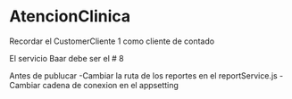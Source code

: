 # AtencionClinica

Recordar el CustomerCliente 1 como cliente de contado


El servicio Baar debe ser el # 8

Antes de publucar
-Cambiar la ruta de los reportes en el reportService.js
-Cambiar cadena de conexion en el appsetting